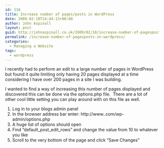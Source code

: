 ```yaml
---
id: 116
title: Increase number of pages/posts in WordPress
date: 2009-02-10T14:44:13+00:00
author: John Aspinall
layout: post
guid: http://johnaspinall.co.uk/2009/02/10/increase-number-of-pagesposts-in-wordpress/
permalink: /increase-number-of-pagesposts-in-wordpress/
categories:
  - Managing a Website
tags:
  - wordpress
---
```

I recently had to perform an edit to a large number of pages in WordPress but found it quite limiting only having 20 pages displayed at a time considering I have over 200 pages in a site I was building. 

I wanted to find a way of increasing this number of pages displayed and discovered this can be done via the options.php file.&nbsp; There are a lot of other cool little setting you can play around with on this file as well. 

  1. Log in to your blogs admin panel
  2. In the browser address bar enter: http://www.<yourblogurl>.com/wp-admin/options.php
  3. A huge list of options should open
  4. Find &#8220;default\_post\_edit_rows&#8221; and change the value from 10 to whatever you like
  5. Scroll to the very bottom of the page and click &#8220;Save Changes&#8221;